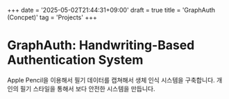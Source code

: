 +++
date = '2025-05-02T21:44:31+09:00'
draft = true
title = 'GraphAuth (Concpet)'
tag = 'Projects'
+++

# GraphAuth: Handwriting-Based Authentication System

Apple Pencil을 이용해서 필기 데이터를 캡쳐해서 생체 인식 시스템을 구축합니다. 개인의 필기 스타일을 통해서 보다 안전한 시스템을 만듭니다.

